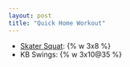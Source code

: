 ```yaml
---
layout: post
title: "Quick Home Workout"
---
```


- [Skater Squat](http://strengthandconditioningfitness.com/my-favorite-exercise-of-2013/): {% w 3x8 %}
- KB Swings: {% w 3x10@35 %}
